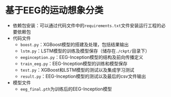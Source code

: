 # 基于EEG的运动想象分类

- 依赖包安装：可以通过代码文件中的`requirements.txt`文件安装运行工程的必要依赖包
- 代码文件
  - `boost.py`：XGBoost模型的搭建及处理，包括结果输出
  - `lstm.py`：LSTM模型的训练及模型保存（储存在`./ckpt/`目录下）
  - `eeginception.py`：EEG-Inception模型的结构及前向传播定义
  - `train_eeg.py`：EEG-Inception模型的训练和模型保存
  - `test.py`：XGBoost和LSTM模型的测试以及集成学习测试
  - `result.py`：EEG-Inception模型的测试以及最后的csv文件输出
- 模型文件
  - `eeg_final.pth`为训练后的EEG-Inception模型

